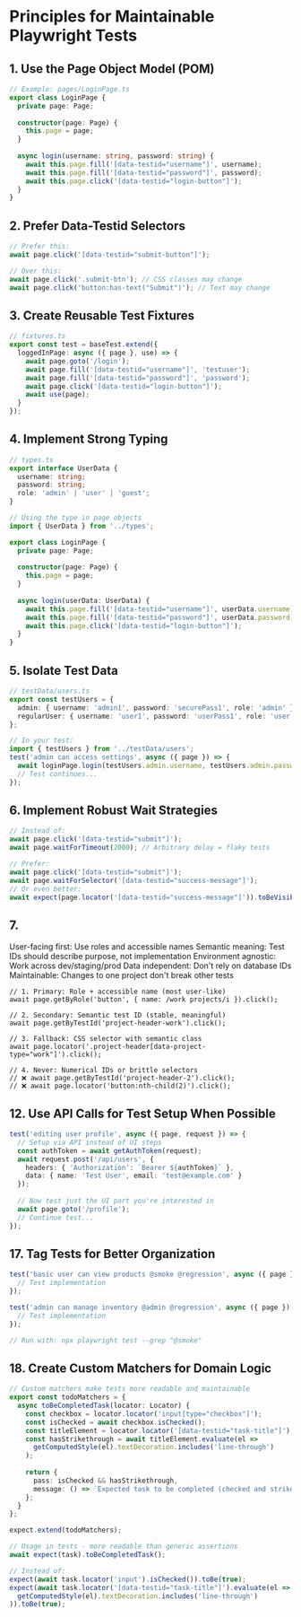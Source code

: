 # Principles for Maintainable Playwright Tests

## 1. Use the Page Object Model (POM)
```typescript
// Example: pages/LoginPage.ts
export class LoginPage {
  private page: Page;
  
  constructor(page: Page) {
    this.page = page;
  }
  
  async login(username: string, password: string) {
    await this.page.fill('[data-testid="username"]', username);
    await this.page.fill('[data-testid="password"]', password);
    await this.page.click('[data-testid="login-button"]');
  }
}
```

## 2. Prefer Data-Testid Selectors
```typescript
// Prefer this:
await page.click('[data-testid="submit-button"]');

// Over this:
await page.click('.submit-btn'); // CSS classes may change
await page.click('button:has-text("Submit")'); // Text may change
```

## 3. Create Reusable Test Fixtures
```typescript
// fixtures.ts
export const test = baseTest.extend({
  loggedInPage: async ({ page }, use) => {
    await page.goto('/login');
    await page.fill('[data-testid="username"]', 'testuser');
    await page.fill('[data-testid="password"]', 'password');
    await page.click('[data-testid="login-button"]');
    await use(page);
  }
});
```

## 4. Implement Strong Typing
```typescript
// types.ts
export interface UserData {
  username: string;
  password: string;
  role: 'admin' | 'user' | 'guest';
}

// Using the type in page objects
import { UserData } from '../types';

export class LoginPage {
  private page: Page;
  
  constructor(page: Page) {
    this.page = page;
  }
  
  async login(userData: UserData) {
    await this.page.fill('[data-testid="username"]', userData.username);
    await this.page.fill('[data-testid="password"]', userData.password);
    await this.page.click('[data-testid="login-button"]');
  }
}
```


## 5. Isolate Test Data
```typescript
// testData/users.ts
export const testUsers = {
  admin: { username: 'admin1', password: 'securePass1', role: 'admin' },
  regularUser: { username: 'user1', password: 'userPass1', role: 'user' }
};

// In your test:
import { testUsers } from '../testData/users';
test('admin can access settings', async ({ page }) => {
  await loginPage.login(testUsers.admin.username, testUsers.admin.password);
  // Test continues...
});
```

## 6. Implement Robust Wait Strategies
```typescript
// Instead of:
await page.click('[data-testid="submit"]');
await page.waitForTimeout(2000); // Arbitrary delay = flaky tests

// Prefer:
await page.click('[data-testid="submit"]');
await page.waitForSelector('[data-testid="success-message"]');
// Or even better:
await expect(page.locator('[data-testid="success-message"]')).toBeVisible();
```

## 7.
User-facing first: Use roles and accessible names
Semantic meaning: Test IDs should describe purpose, not implementation
Environment agnostic: Work across dev/staging/prod
Data independent: Don't rely on database IDs
Maintainable: Changes to one project don't break other tests
```
// 1. Primary: Role + accessible name (most user-like)
await page.getByRole('button', { name: /work projects/i }).click();

// 2. Secondary: Semantic test ID (stable, meaningful)
await page.getByTestId('project-header-work').click();

// 3. Fallback: CSS selector with semantic class
await page.locator('.project-header[data-project-type="work"]').click();

// 4. Never: Numerical IDs or brittle selectors
// ❌ await page.getByTestId('project-header-2').click();
// ❌ await page.locator('button:nth-child(2)').click();
```

## 12. Use API Calls for Test Setup When Possible
```typescript
test('editing user profile', async ({ page, request }) => {
  // Setup via API instead of UI steps
  const authToken = await getAuthToken(request);
  await request.post('/api/users', {
    headers: { 'Authorization': `Bearer ${authToken}` },
    data: { name: 'Test User', email: 'test@example.com' }
  });
  
  // Now test just the UI part you're interested in
  await page.goto('/profile');
  // Continue test...
});
```


## 17. Tag Tests for Better Organization
```typescript
test('basic user can view products @smoke @regression', async ({ page }) => {
  // Test implementation
});

test('admin can manage inventory @admin @regression', async ({ page }) => {
  // Test implementation
});

// Run with: npx playwright test --grep "@smoke"
```

## 18. Create Custom Matchers for Domain Logic
```typescript
// Custom matchers make tests more readable and maintainable
export const todoMatchers = {
  async toBeCompletedTask(locator: Locator) {
    const checkbox = locator.locator('input[type="checkbox"]');
    const isChecked = await checkbox.isChecked();
    const titleElement = locator.locator('[data-testid="task-title"]');
    const hasStrikethrough = await titleElement.evaluate(el => 
      getComputedStyle(el).textDecoration.includes('line-through')
    );
    
    return {
      pass: isChecked && hasStrikethrough,
      message: () => `Expected task to be completed (checked and strikethrough)`
    };
  }
};

expect.extend(todoMatchers);

// Usage in tests - more readable than generic assertions
await expect(task).toBeCompletedTask();

// Instead of:
expect(await task.locator('input').isChecked()).toBe(true);
expect(await task.locator('[data-testid="task-title"]').evaluate(el => 
  getComputedStyle(el).textDecoration.includes('line-through')
)).toBe(true);